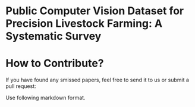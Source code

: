 # Public Computer Vision Dataset for Precision Livestock Farming: A Systematic Survey
# How to Contribute?
If you have found any smissed papers, feel free to send it to us or submit a pull request:

Use following markdown format.
